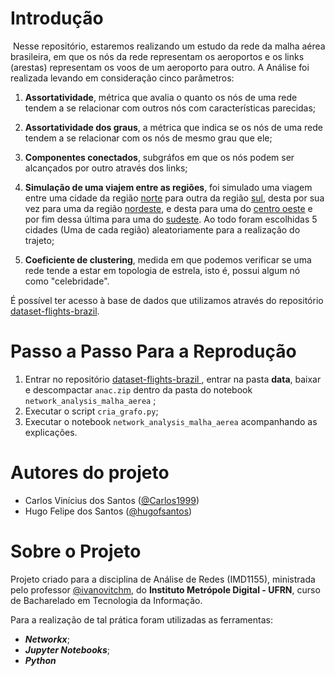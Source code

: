 # Introdução

​	Nesse repositório, estaremos realizando um estudo da rede da malha aérea brasileira, em que os nós da rede representam os aeroportos e os links (arestas) representam os voos de um aeroporto para outro. A Análise foi realizada levando em consideração cinco parâmetros: 

1. **Assortatividade**, métrica que avalia o quanto os nós de uma rede tendem a se relacionar com outros nós com características parecidas;

2. **Assortatividade dos graus**, a métrica que indica se os nós de uma rede tendem a se relacionar com os nós de mesmo grau que ele;

3. **Componentes conectados**, subgráfos em que os nós podem ser alcançados por outro através dos links; 

4. **Simulação de uma viajem entre as regiões**, foi simulado uma viagem entre uma cidade da região <u>norte</u> para outra da região <u>sul</u>, desta por sua vez para uma da região <u>nordeste</u>, e desta para uma do <u>centro oeste</u> e por fim dessa última para uma do <u>sudeste</u>. Ao todo foram escolhidas 5 cidades (Uma de cada região) aleatoriamente para a realização do trajeto;

5. **Coeficiente de clustering**,  medida em que podemos verificar se uma rede tende a estar em topologia de estrela, isto é, possui algum nó como "celebridade". 

É possível ter acesso à base de dados que utilizamos através do repositório [dataset-flights-brazil](https://github.com/alvarofpp/dataset-flights-brazil).



# Passo a Passo Para a Reprodução

1. Entrar no repositório [dataset-flights-brazil ](https://github.com/alvarofpp/dataset-flights-brazil), entrar na pasta **data**, baixar e descompactar   `anac.zip` dentro da pasta do notebook `network_analysis_malha_aerea` ;
2. Executar o script  `cria_grafo.py`;
3. Executar o notebook `network_analysis_malha_aerea` acompanhando as explicações.



# Autores do projeto

* Carlos Vinícius dos Santos ([@Carlos1999](https://github.com/carlos1999))
* Hugo Felipe dos Santos ([@hugofsantos](https://github.com/hugofsantos))



# Sobre o Projeto

Projeto criado para a disciplina de Análise de Redes (IMD1155), ministrada pelo professor [@ivanovitchm](https://github.com/@ivanovitchm), do **Instituto Metrópole Digital - UFRN**, curso de Bacharelado em Tecnologia da Informação.

Para a realização de tal prática foram utilizadas as ferramentas:

- **_Networkx_**;
- **_Jupyter Notebooks_**;
- **_Python_**
